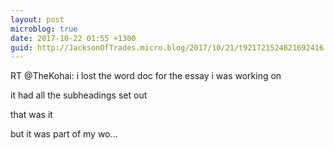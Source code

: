 ```yaml
---
layout: post
microblog: true
date: 2017-10-22 01:55 +1300
guid: http://JacksonOfTrades.micro.blog/2017/10/21/t921721524821692416.html
---
```

RT @TheKohai: i lost the word doc for the essay i was working onit had all the subheadings set outthat was itbut it was part of my wo…
